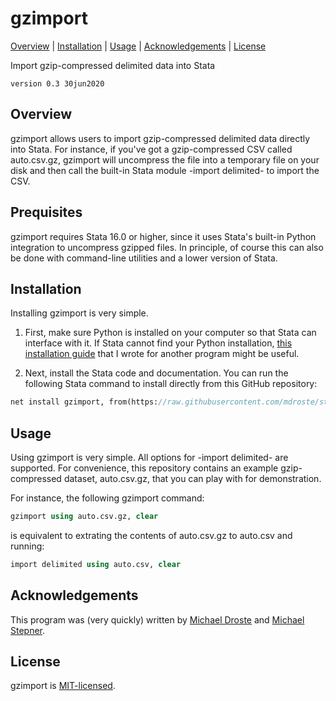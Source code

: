 
gzimport
=================================

[Overview](#overview)
| [Installation](#installation)
| [Usage](#usage)
| [Acknowledgements](#acknowledgments)
| [License](#license)

Import gzip-compressed delimited data into Stata

`version 0.3 30jun2020`


Overview
---------------------------------

gzimport allows users to import gzip-compressed delimited data directly into Stata. For instance, if you've got a gzip-compressed CSV called auto.csv.gz, gzimport will uncompress the file into a temporary file on your disk and then call the built-in Stata module -import delimited- to import the CSV. 


Prequisites
---------------------------------

gzimport requires Stata 16.0 or higher, since it uses Stata's built-in Python integration to uncompress gzipped files. In principle, of course this can also be done with command-line utilities and a lower version of Stata.

Installation
---------------------------------

Installing gzimport is very simple.

1. First, make sure Python is installed on your computer so that Stata can interface with it. If Stata cannot find your Python installation, [this installation guide](https://raw.githubusercontent.com/mdroste/stata-pyforest/master/docs/install.md) that I wrote for another program might be useful.

2. Next, install the Stata code and documentation. You can run the following Stata command to install directly from this GitHub repository:

```stata
net install gzimport, from(https://raw.githubusercontent.com/mdroste/stata-gzimport/master/) replace
```

Usage
---------------------------------

Using gzimport is very simple. All options for -import delimited- are supported. For convenience, this repository contains an example gzip-compressed dataset, auto.csv.gz, that you can play with for demonstration.

For instance, the following gzimport command:
```stata
gzimport using auto.csv.gz, clear
```

is equivalent to extrating the contents of auto.csv.gz to auto.csv and running:
```stata
import delimited using auto.csv, clear
```


Acknowledgements
---------------------------------

This program was (very quickly) written by [Michael Droste](https://github.com/mdroste) and [Michael Stepner](https://github.com/michaelstepner).

License
---------------------------------

gzimport is [MIT-licensed](https://github.com/mdroste/stata-gzimport/blob/master/LICENSE).
